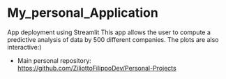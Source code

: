 # My_personal_Application
App deployment using Streamlit
This app allows the user to compute a predictive analysis of data by 500 different companies.
The plots are also interactive:)
- Main personal repository: https://github.com/ZiliottoFilippoDev/Personal-Projects

